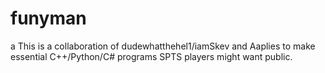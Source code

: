# funyman
a
This is a collaboration of dudewhatthehel1/iamSkev and Aaplies to make essential C++/Python/C# programs SPTS players might want public.
